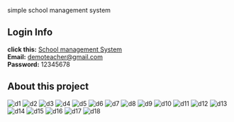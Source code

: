 simple school management system 
## Login Info
**click this:** [School management System](https://sms.arifurrahmanrifat.com)<br>
**Email:** demoteacher@gmail.com<br>
**Password:** 12345678<br>

## About this project

![d1](https://github.com/Arifurrahmanrifat29112002/school_management/assets/98427204/2875e130-4c6d-4a71-8624-24cf567c725b)
![d2](https://github.com/Arifurrahmanrifat29112002/school_management/assets/98427204/d072e8b4-ac28-49fb-8ede-f1c824cb1848)
![d3](https://github.com/Arifurrahmanrifat29112002/school_management/assets/98427204/afa98f57-e9e0-403e-a3bc-b883aaddb6ee)
![d4](https://github.com/Arifurrahmanrifat29112002/school_management/assets/98427204/0ee3a0d8-9ad3-4291-9398-058585c2ee2b)
![d5](https://github.com/Arifurrahmanrifat29112002/school_management/assets/98427204/0415b6b8-7c81-423f-b781-139343301919)
![d6](https://github.com/Arifurrahmanrifat29112002/school_management/assets/98427204/c5eae86f-53e2-47dc-9a23-21ef86916829)
![d7](https://github.com/Arifurrahmanrifat29112002/school_management/assets/98427204/a21ff9e2-0121-4572-94a5-0c749ab4208a)
![d8](https://github.com/Arifurrahmanrifat29112002/school_management/assets/98427204/2fd9d7c3-65a8-465a-a6c0-b5adc9e013bd)
![d9](https://github.com/Arifurrahmanrifat29112002/school_management/assets/98427204/b748d4b6-8244-462c-8d27-80da2ad48cf2)
![d10](https://github.com/Arifurrahmanrifat29112002/school_management/assets/98427204/32923d22-4420-45dc-a566-deca286fd9ed)
![d11](https://github.com/Arifurrahmanrifat29112002/school_management/assets/98427204/5b5bde98-e947-4f6c-9dbd-43f0f7d70cd4)
![d12](https://github.com/Arifurrahmanrifat29112002/school_management/assets/98427204/d09f7b81-34e5-4102-ade4-933a4942bac5)
![d13](https://github.com/Arifurrahmanrifat29112002/school_management/assets/98427204/b94b4b42-a3ae-48d8-9db8-996769756ae0)
![d14](https://github.com/Arifurrahmanrifat29112002/school_management/assets/98427204/3145d925-54e8-4440-8cc8-e2d6a82d96a5)
![d15](https://github.com/Arifurrahmanrifat29112002/school_management/assets/98427204/8d999cd3-36d0-410e-8e3e-fa99d7fb6629)
![d16](https://github.com/Arifurrahmanrifat29112002/school_management/assets/98427204/4850deec-a81a-4cd8-b48f-13e7ba545a8b)
![d17](https://github.com/Arifurrahmanrifat29112002/school_management/assets/98427204/29462782-da62-4606-90f9-4214fff92d84)
![d18](https://github.com/Arifurrahmanrifat29112002/school_management/assets/98427204/17071d11-c4f7-4d83-9677-834fe37b1039)

